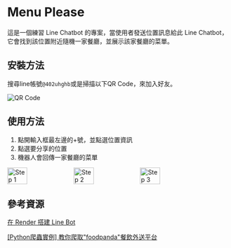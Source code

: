 # Menu Please

這是一個練習 Line Chatbot 的專案，當使用者發送位置訊息給此 Line Chatbot，它會找到該位置附近隨機一家餐廳，並展示該家餐廳的菜單。

## 安裝方法

搜尋line帳號`@402uhghb`或是掃描以下QR Code，來加入好友。

![QR Code](image/qrcode.png)

## 使用方法

1. 點開輸入框最左邊的+號，並點選位置資訊
2. 點選要分享的位置
3. 機器人會回傳一家餐廳的菜單

<div style="display: flex;">
  <img src="image/step1.png?raw=true" alt="Step 1" style="width: 30%;">
  <img src="image/step2.png?raw=true" alt="Step 2" style="width: 30%;">
  <img src="image/step3.png?raw=true" alt="Step 3" style="width: 30%;">
</div>

## 參考資源

[在 Render 搭建 Line Bot](https://rnnnnn.medium.com/在-render-搭建-line-bot-92b35bedb24e)

[[Python爬蟲實例] 教你爬取"foodpanda"餐飲外送平台](https://blog.jiatool.com/posts/foodpanda_spider/#取得餐廳基本資料與菜單)